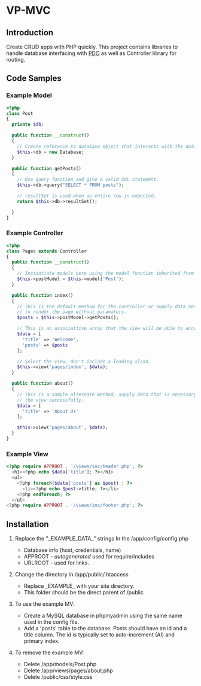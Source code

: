 # VP-MVC

## Introduction

Create CRUD apps with PHP quickly.
This project contains libraries to handle database interfacing with [PDO](http://php.net/manual/en/book.pdo.php) as well as Controller library for routing.

## Code Samples

### Example Model

```php
<?php
class Post
{
  private $db;

  public function __construct()
  {
    // Create reference to database object that interacts with the database.
    $this->db = new Database;
  }

  public function getPosts()
  {
    // Use query function and give a valid SQL statement.
    $this->db->query("SELECT * FROM posts");

    // resultSet is used when an entire row is expected.
    return $this->db->resultSet();

  }
}
```

### Example Controller

```php
<?php
class Pages extends Controller
{
  public function __construct()
  {
    // Instantiate models here using the model function inherited from Controller.
    $this->postModel = $this->model('Post');
  }

  public function index()
  {
    // This is the default method for the controller or supply data necessary
    // to render the page without paramaters.
    $posts = $this->postModel->getPosts();

    // This is an associattive array that the view will be able to access to render data.
    $data = [
      'title' => 'Welcome',
      'posts' => $posts
    ];

    // Select the view, don't include a leading slash.
    $this->view('pages/index', $data);
  }

  public function about()
  {
    // This is a sample alternate method, supply data that is necessary to construct
    // the view successfully.
    $data = [
      'title' => 'About Us'
    ];

    $this->view('pages/about', $data);
  }
}
```

### Example View

```php
<?php require APPROOT . '/views/inc/header.php'; ?>
  <h1><?php echo $data['title']; ?></h1>
  <ul>
    <?php foreach($data['posts'] as $post) : ?>
      <li><?php echo $post->title; ?></li>
    <?php endforeach; ?>
  </ul>
<?php require APPROOT . '/views/inc/footer.php'; ?>
```

## Installation

1. Replace the "\_EXAMPLE_DATA\_" strings In the /app/config/config.php

   * Database info (host, credentials, name)
   * APPROOT - _autogenerated_ used for require/includes
   * URLROOT - used for links.

2. Change the directory in /app/public/.htaccess
   * Replace \_EXAMPLE\_ with your site directory.
   * This folder should be the direct parent of /public

3) To use the example MV:

   * Create a MySQL database in phpmyadmin using the same name used in the config file.
   * Add a 'posts' table to the database. Posts should have an id and a title column. The id is typically set to auto-increment (AI) and primary index.

4) To remove the example MV:
   * Delete /app/models/Post.php
   * Delete /app/views/pages/about.php
   * Delete /public/css/style.css
